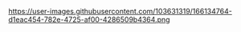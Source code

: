 https://user-images.githubusercontent.com/103631319/166134764-d1eac454-782e-4725-af00-4286509b4364.png
